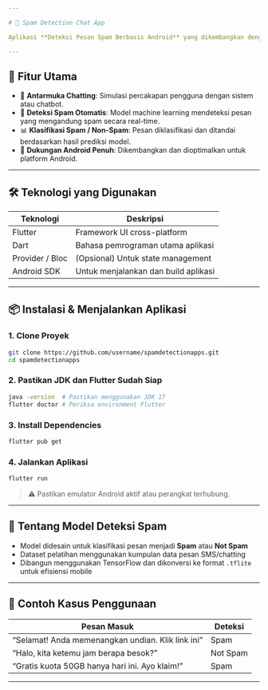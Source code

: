 ```yaml
---

# 📱 Spam Detection Chat App

Aplikasi **Deteksi Pesan Spam Berbasis Android** yang dikembangkan dengan **Flutter**, memanfaatkan **metode klasifikasi** berbasis teks untuk mengidentifikasi pesan **spam** dalam konteks **percakapan chatting**. Proyek ini ditujukan untuk membantu pengguna memfilter pesan yang berpotensi berbahaya atau mengganggu.

---
```


## 🚀 Fitur Utama

* 💬 **Antarmuka Chatting**: Simulasi percakapan pengguna dengan sistem atau chatbot.
* 🧠 **Deteksi Spam Otomatis**: Model machine learning mendeteksi pesan yang mengandung spam secara real-time.
* 📊 **Klasifikasi Spam / Non-Spam**: Pesan diklasifikasi dan ditandai berdasarkan hasil prediksi model.
* 📱 **Dukungan Android Penuh**: Dikembangkan dan dioptimalkan untuk platform Android.

---

## 🛠 Teknologi yang Digunakan

| Teknologi       | Deskripsi                             |
| --------------- | ------------------------------------- |
| Flutter         | Framework UI cross-platform           |
| Dart            | Bahasa pemrograman utama aplikasi     |
| Provider / Bloc | (Opsional) Untuk state management     |
| Android SDK     | Untuk menjalankan dan build aplikasi  |

---

## 📦 Instalasi & Menjalankan Aplikasi

### 1. Clone Proyek

```bash
git clone https://github.com/username/spamdetectionapps.git
cd spamdetectionapps
```

### 2. Pastikan JDK dan Flutter Sudah Siap

```bash
java -version  # Pastikan menggunakan JDK 17
flutter doctor # Periksa environment Flutter
```

### 3. Install Dependencies

```bash
flutter pub get
```

### 4. Jalankan Aplikasi

```bash
flutter run
```

> ⚠️ Pastikan emulator Android aktif atau perangkat terhubung.


---

## 🤖 Tentang Model Deteksi Spam

* Model didesain untuk klasifikasi pesan menjadi **Spam** atau **Not Spam**
* Dataset pelatihan menggunakan kumpulan data pesan SMS/chatting
* Dibangun menggunakan TensorFlow dan dikonversi ke format `.tflite` untuk efisiensi mobile

---

## 🧪 Contoh Kasus Penggunaan

| Pesan Masuk                                       | Deteksi  |
| ------------------------------------------------- | -------- |
| “Selamat! Anda memenangkan undian. Klik link ini” | Spam     |
| “Halo, kita ketemu jam berapa besok?”             | Not Spam |
| “Gratis kuota 50GB hanya hari ini. Ayo klaim!”    | Spam     |

---

